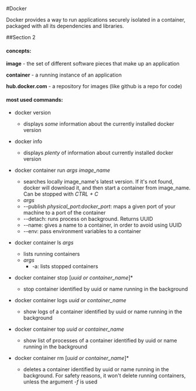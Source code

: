 #Docker

Docker provides a way to run applications securely isolated in a container, packaged with all its dependencies and libraries.

##Section 2

#### concepts:
**image** - the set of different software pieces that make up an application

**container** - a running instance of an application

**hub.docker.com** - a repository for images (like github is a repo for code)

#### most used commands:
* docker version
	* displays *some* information about the currently installed docker version 

* docker info
	* displays *plenty* of information about currently installed docker version

* docker container run *args* *image_name*
	* searches locally image_name's latest version. If it's not found, docker will download it, and then start a container from image_name. Can be stopped with *CTRL + C*
	* *args*
	* --publish	*physical_port:docker_port*: maps a given port of your machine to a port of the container
	* --detach: runs process on background. Returns UUID
	* --name: gives a name to a container, in order to avoid using UUID
	* --env: pass environment variables to a container

* docker container ls *args*
	* lists running containers
	* *args*
		* -a: lists stopped containers

* docker container stop [*uuid or container_name*]*
	* stop container identified by uuid or name running in the background

* docker container logs *uuid or container_name*
	* show logs of a container identified by uuid or name running in the background

* docker container top *uuid or container_name*
	* show list of processes of a container identified by uuid or name running in the background

* docker container rm [*uuid or container_name*]*
	* deletes a container identified by uuid or name running in the background. For safety reasons, it won't delete running containers, unless the argument *-f* is used

